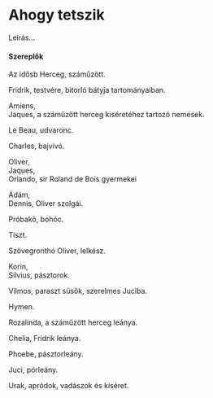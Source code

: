 <!-- ======================================================================
--- Search engine
title:          Ahogy tetszik
keywords:       ahogy, tetszik, vígjáték
description:    William Shakespeare: Ahogy tetszik.
--- Menu system
order:          20
text:           Ahogy tetszik
hidden:         false
umbel:          false
--- Page properties
id:             /comedies/as-you-like-it
document:       
layout:         layout-2-left
$-left:         play-list
searchable:     true
======================================================================= -->

# Ahogy tetszik

Leírás...

#### Szereplők

Az idősb Herceg, száműzött.

Fridrik, testvére, bitorló bátyja tartományaiban.

Amiens,  
Jaques, a száműzött herceg kiséretéhez tartozó nemesek.

Le Beau, udvaronc.

Charles, bajvivó.

Oliver,  
Jaques,  
Orlando, sir Roland de Bois gyermekei

Ádám,  
Dennis, Oliver szolgái.

Próbakő, bohóc.

Tiszt.

Szövegronthó Oliver, lelkész.

Korin,  
Silvius, pásztorok.

Vilmos, paraszt süsők, szerelmes Juciba.

Hymen.

Rozalinda, a száműzött herceg leánya.

Chelia, Fridrik leánya.

Phoebe, pásztorleány.

Juci, pórleány.

Urak, apródok, vadászok és kiséret.
